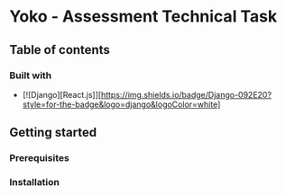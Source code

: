 # Yoko - Assessment Technical Task

## Table of contents

### Built with

* [![Django][React.js]][https://img.shields.io/badge/Django-092E20?style=for-the-badge&logo=django&logoColor=white]

## Getting started

### Prerequisites

### Installation
